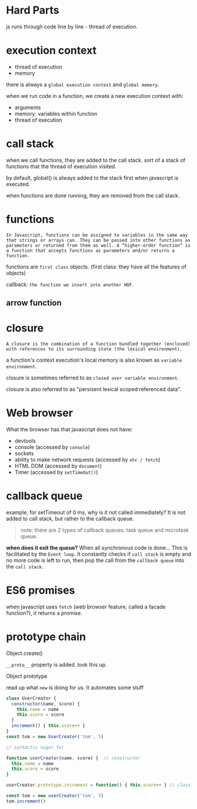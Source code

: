 # Hard Parts

js runs through code line by line - thread of execution.

# execution context
- thread of execution
- memory

there is always a `global execution context` and `global memory`.

when we run code in a function, we create a new execution context with:
- arguments
- memory: variables within function
- thread of execution

# call stack
when we call functions, they are added to the call stack. sort of a stack of functions that the thread of execution visited.

by default, global() is always added to the stack first when javascript is executed.

when functions are done running, they are removed from the call stack.

# functions
`In Javascript, functions can be assigned to variables in the same way that strings or arrays can. They can be passed into other functions as parameters or returned from them as well. A “higher-order function” is a function that accepts functions as parameters and/or returns a function.`

functions are `first class` objects. (first class: they have all the features of objects)

callback: `the function we insert into another HOF`.

## arrow function

# closure
`A closure is the combination of a function bundled together (enclosed) with references to its surrounding state (the lexical environment).`

a function's context execution's local memory is also known as `variable environment`.

closure is sometimes referred to as `closed over variable environment`.

closure is also referred to as "persisent lexical scoped referenced data".

# Web browser
What the browser has that javascript does not have:
- devtools
- console (accessed by `console`)
- sockets
- ability to make network requests (accessed by `xhr / fetch`)
- HTML DOM (accessed by `document`)
- Timer (accessed by `setTimeOut()`)

# callback queue
example, for setTimeout of 0 ms, why is it not called immediately? It is not added to call stack, but rather to the callback queue.

> note: there are 2 types of callback queues. task queue and microtask queue.

**when does it exit the queue?** When all synchronous code is done... This is facilitated by the `Event loop`. It constantly checks if `call stack` is empty and no more code is left to run, then pop the call from the `callback queue` into the `call stack`.

# ES6 promises
when javascript uses `fetch` (web browser feature, called a facade function?), it returns a promise. 

# prototype chain
Object.create()

`__proto__` property is added. look this up.

Object prototype

read up what `new` is doing for us. It automates some stuff

```javascript
class UserCreator {
  constructor(name, score) {
    this.name = name
    this.score = score
  }
  increment() { this.score++ }
}
const tom = new UserCreator('tom', 5)

// syntactic sugar for

function userCreator(name, score) {  // constructor
  this.name = name
  this.score = score
}

userCreator.prototype.increment = function() { this.score++ } // class method

const tom = new userCreator('tom', 5)
tom.increment()
```